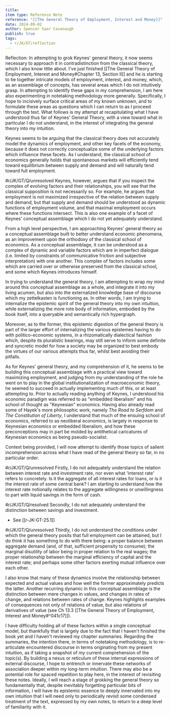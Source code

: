 ```yaml
---
title: 
item type: Reference Note
reference: "[[The General Theory of Employment, Interest and Money]]"
date: 2024-09-02
author: Spencer Saar Cavanaugh
publish: true
tags:
  - r/JK/GT/reflection
---
```

Reflection: In attempting to grok Keynes' general theory, it now seems necessary to approach it in contradistinction from the classical theory, which I also know little about. I've just finished [[The General Theory of Employment, Interest and Money#Chapter 13, Section II]] and he is starting to tie together intricate models of employment, interest, and money, which, as an assemblage of concepts, has several areas which I do not intuitively grasp. In attempting to identify these gaps in my comprehension, I am here also experimenting in notetaking methodology more generally. Specifically, I hope to incisively surface critical areas of my known unknown, and to formulate these areas as questions which I can return to as I proceed through the text. What follows is my attempt at recapitulating what I have understood thus far of Keynes' General Theory, with a view toward what in particular I do not understand, in the interest of integrating the general theory into my intuition.

Keynes seems to be arguing that the classical theory does not accurately model the dynamics of employment, and other key facets of the economy, because it does not correctly conceptualize some of the underlying factors which influence these facets. As I understand, the classical school of economics generally holds that spontaneous markets will efficiently tend toward equilibrium between supply and demand and will naturally tend toward full employment. 

#r/JK/GT/Q/unresolved  Keynes, however, argues that if you inspect the complex of evolving factors and their relationships, you will see that the classical supposition is not necessarily so. For example, he argues that employment is not maximized irrespective of the relation between supply and demand, but that supply and demand should be understood as dynamic functions of employment volume, and that maximal employment occurs where these functions intersect. This is also one example of a facet of Keynes' conceptual assemblage which I do not yet adequately understand.

From a high level perspective, I am approaching Keynes' general theory as a conceptual assemblage built to better understand economic phenomena, as an improvement upon the orthodoxy of the classical school of economics. As a conceptual assemblage, it can be understood as a complex of dynamic and variable factors which are in imperfect dialogue (i.e. limited by constraints of communicative friction and subjective interpretation) with one another. This complex of factors includes some which are carried over or otherwise preserved from the classical school, and some which Keynes introduces himself. 

In trying to understand the general theory, I am attempting to wrap my mind around this conceptual assemblage as a whole, and integrate it into my living acumen, but also into the externalized knowledge base of discourse which my zettelkasten is functioning as. In other words, I am trying to internalize the epistemic spirit of the general theory into my own intuition, while externalizing the more rote body of information, embodied by the book itself, into a queryable and semantically rich hypergraph. 

Moreover, as to the former, this epistemic digestion of the general theory is part of the larger effort of internalizing the various epistemes having to do with politico-economic systems, in a rhizomatically dialectical fashion which, despite its pluralistic bearings, may still serve to inform some definite and syncretic model for how a society may be organized to best embody the virtues of our various attempts thus far, whilst best avoiding their pitfalls.

As for Keynes' general theory, and my comprehension of it, he seems to be building this conceptual assemblage with a practical view toward maximizing employment, and judging from my understanding of the role he went on to play in the global institutionalization of macroeconomic theory, he seemed to succeed in actually implementing much of this, or at least attempting to. Prior to actually reading anything of Keynes, I understood his economic paradigm was referred to as "embedded liberalism" and his school of thought as "Keynesian" economics. Having also already read some of Hayek's more philosophic work, namely *The Road to Serfdom* and *The Constitution of Liberty*, I understand that much of the ensuing school of economics, referred to as neoliberal economics, is largely in response to Keynesian economics or embedded liberalism, and how these preconceptions may in part be molded by antithetical caricatures of Keynesian economics as being pseudo-socialist.

Context being provided, I will now attempt to identify those topics of salient incomprehension across what I have read of the general theory so far, in no particular order. 

#r/JK/GT/Q/unresolved  Firstly, I do not adequately understand the relation between interest rate and investment rate, nor even what 'interest rate' refers to concretely. Is it the aggregate of all interest rates for loans, or is it the interest rate of some central bank? I am starting to understand how the interest rate notionally relates to the aggregate willingness or unwillingness to part with liquid savings in the form of cash.

#r/JK/GT/Q/resolved  Secondly, I do not adequately understand the distinction between savings and investment.
- See [[r-JK-GT-25.1]]

#r/JK/GT/Q/unresolved Thirdly, I do not understand the conditions under which the general theory posits that full employment can be attained, but I do think it has something to do with there being: a proper balance between aggregate demand (and, of that, sufficient propensity to consume); the marginal disutility of labor being in proper relation to the real wages; the proper relationship between the marginal efficiency of capital and the interest rate; and perhaps some other factors exerting mutual influence over each other. 

I also know that many of these dynamics involve the relationship between expected and actual values and how well the former approximately predicts the latter. Another recurring dynamic in this conceptual assemblage is the distinction between mere changes in values, and changes in rates of change, and relations between rates of change. Keynes highlights examples of consequences not only of relations of value, but also relations of derivatives of value (see Ch 13.3 [[The General Theory of Employment, Interest and Money#^041c17]]).

I have difficulty holding all of these factors within a single conceptual model, but thankfully that is largely due to the fact that I haven't finished the book yet and I haven't reviewed my chapter summaries. Regarding the summaries, the intention there, in terms of notetaking methodology, is to re-articulate encountered discourse in terms originating from my present intuition, as if taking a snapshot of my current comprehension of the topic(s). By building a nexus or reticulum of these internal expressions of external discourse, I hope to entrench or innervate these networks of association deeper within my long-term intuition. There may also be a potential role for spaced repetition to play here, in the interest of revisiting these notes. Ideally, I will reach a stage of grokking the general theory so fundamentally that, despite inevitably forgetting particular bits of information, I will have its epistemic essence to deeply innervated into my own intuition that I will need only to periodically revisit some condensed treatment of the text, expressed by my own notes, to return to a deep level of familiarity with it.